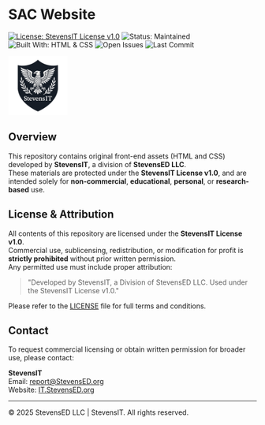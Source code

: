 # SAC Website

[![License: StevensIT License v1.0](https://img.shields.io/badge/License-StevensIT%20License%20v1.0-F7F5F0?style=flat-square&logoColor=white&labelColor=191F27)](./LICENSE)
![Status: Maintained](https://img.shields.io/badge/status-maintained-0A0A23?style=flat-square&labelColor=0A0A23&color=4CAF50)
![Built With: HTML & CSS](https://img.shields.io/badge/Built%20with-HTML%20%26%20CSS-0A0A23?style=flat-square&logo=html5&logoColor=white&labelColor=0A0A23)
![Open Issues](https://img.shields.io/github/issues/[your-org-or-username]/[your-repo]?style=flat-square&labelColor=0A0A23)
![Last Commit](https://img.shields.io/github/last-commit/arste890/SAC?style=flat-square&labelColor=0A0A23)

<a href="./LICENSE">
  <img src="./StevensIT-Logo.png" alt="StevensIT Logo" width="120"/>
</a>

## Overview

This repository contains original front-end assets (HTML and CSS) developed by **StevensIT**, a division of **StevensED LLC**.  
These materials are protected under the **StevensIT License v1.0**, and are intended solely for **non-commercial**, **educational**, **personal**, or **research-based** use.

## License & Attribution

All contents of this repository are licensed under the **StevensIT License v1.0**.  
Commercial use, sublicensing, redistribution, or modification for profit is **strictly prohibited** without prior written permission.  
Any permitted use must include proper attribution:

> "Developed by StevensIT, a Division of StevensED LLC. Used under the StevensIT License v1.0."

Please refer to the [LICENSE](./LICENSE) file for full terms and conditions.

## Contact

To request commercial licensing or obtain written permission for broader use, please contact:

**StevensIT**  
Email: report@StevensED.org  
Website: [IT.StevensED.org](https://IT.StevensED.org)

---

© 2025 StevensED LLC | StevensIT. All rights reserved.
